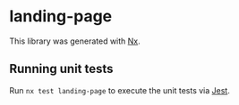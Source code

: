 # landing-page

This library was generated with [Nx](https://nx.dev).

## Running unit tests

Run `nx test landing-page` to execute the unit tests via [Jest](https://jestjs.io).
